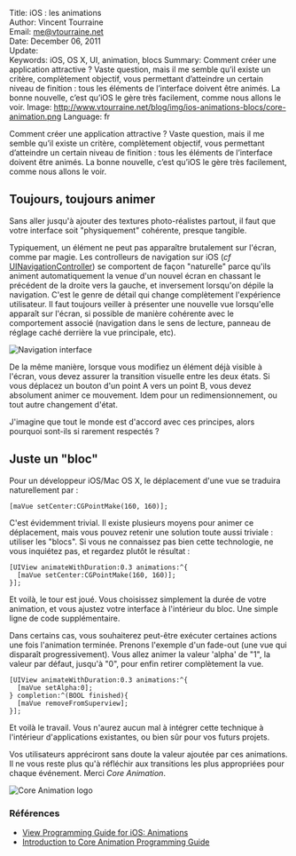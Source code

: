 Title:    iOS : les animations  
Author:   Vincent Tourraine  
Email:    me@vtourraine.net  
Date:     December 06, 2011  
Update:   
Keywords: iOS, OS X, UI, animation, blocs
Summary:  Comment créer une application attractive ? Vaste question, mais il me semble qu’il existe un critère, complètement objectif, vous permettant d’atteindre un certain niveau de finition : tous les éléments de l’interface doivent être animés. La bonne nouvelle, c’est qu’iOS le gère très facilement, comme nous allons le voir.
Image:    http://www.vtourraine.net/blog/img/ios-animations-blocs/core-animation.png
Language: fr

Comment créer une application attractive ? Vaste question, mais il me semble qu’il existe un critère, complètement objectif, vous permettant d’atteindre un certain niveau de finition : tous les éléments de l’interface doivent être animés. La bonne nouvelle, c’est qu’iOS le gère très facilement, comme nous allons le voir.

## Toujours, toujours animer

Sans aller jusqu'à ajouter des textures photo-réalistes partout, il faut que votre interface soit "physiquement" cohérente, presque tangible. 

Typiquement, un élément ne peut pas apparaître brutalement sur l'écran, comme par magie. Les controlleurs de navigation sur iOS (<em>cf</em> <a href="http://developer.apple.com/library/ios/#documentation/uikit/reference/UINavigationController_Class/Reference/Reference.html">UINavigationController</a>) se comportent de façon "naturelle" parce qu'ils animent automatiquement la venue d'un nouvel écran en chassant le précédent de la droite vers la gauche, et inversement lorsqu'on dépile la navigation. C'est le genre de détail qui change complètement l'expérience utilisateur. Il faut toujours veiller à présenter une nouvelle vue lorsqu'elle apparaît sur l'écran, si possible de manière cohérente avec le comportement associé (navigation dans le sens de lecture, panneau de réglage caché derrière la vue principale, etc).

<div class="slideshow">
	<img src="http://www.vtourraine.net/blog/img/ios-animations-blocs/navigation-interface.png" class="nostyle" alt="Navigation interface" />
</div>

De la même manière, lorsque vous modifiez un élément déjà visible à l'écran, vous devez assurer la transition visuelle entre les deux états. Si vous déplacez un bouton d'un point A vers un point B, vous devez absolument animer ce mouvement. Idem pour un redimensionnement, ou tout autre changement d'état. 

J'imagine que tout le monde est d'accord avec ces principes, alors pourquoi sont-ils si rarement respectés ?

## Juste un "bloc"

Pour un développeur iOS/Mac OS X, le déplacement d'une vue se traduira naturellement par :

``` objc
[maVue setCenter:CGPointMake(160, 160)];
```

C'est évidemment trivial. Il existe plusieurs moyens pour animer ce déplacement, mais vous pouvez retenir une solution toute aussi triviale : utiliser les "blocs". Si vous ne connaissez pas bien cette technologie, ne vous inquiétez pas, et regardez plutôt le résultat :

``` objc
[UIView animateWithDuration:0.3 animations:^{
  [maVue setCenter:CGPointMake(160, 160)];
}];
```

Et voilà, le tour est joué. Vous choisissez simplement la durée de votre animation, et vous ajustez votre interface à l'intérieur du bloc. Une simple ligne de code supplémentaire.

Dans certains cas, vous souhaiterez peut-être exécuter certaines actions une fois l'animation terminée. Prenons l'exemple d'un fade-out (une vue qui disparaît progressivement). Vous allez animer la valeur 'alpha' de "1", la valeur par défaut, jusqu'à "0", pour enfin retirer complètement la vue. 

``` objc
[UIView animateWithDuration:0.3 animations:^{
  [maVue setAlpha:0];
} completion:^(BOOL finished){
  [maVue removeFromSuperview];
}];
```

Et voilà le travail. Vous n'aurez aucun mal à intégrer cette technique à l'intérieur d'applications existantes, ou bien sûr pour vos futurs projets.

Vos utilisateurs appréciront sans doute la valeur ajoutée par ces animations. Il ne vous reste plus qu'à réfléchir aux transitions les plus appropriées pour chaque événement. Merci *Core Animation*.

<div class="slideshow">
	<img src="http://www.vtourraine.net/blog/img/ios-animations-blocs/core-animation.png" class="nostyle" alt="Core Animation logo" />
</div>

### Références

- [View Programming Guide for iOS: Animations](http://developer.apple.com/library/IOs/#documentation/WindowsViews/Conceptual/ViewPG_iPhoneOS/AnimatingViews/AnimatingViews.html)
- [Introduction to Core Animation Programming Guide](http://developer.apple.com/library/ios/#documentation/Cocoa/Conceptual/CoreAnimation_guide/Introduction/Introduction.html)
